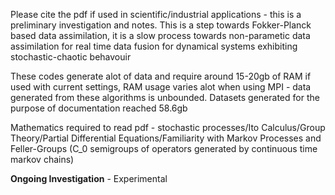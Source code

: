 Please cite the pdf if used in scientific/industrial applications - this is a preliminary investigation and notes. This is a step towards Fokker-Planck based data assimilation, it is a slow process towards non-parametic data assimilation for real time data fusion for dynamical systems exhibiting stochastic-chaotic behavouir

These codes generate alot of data and require around 15-20gb of RAM if used with current settings, RAM usage varies alot when using MPI - data generated from these algorithms is unbounded. Datasets generated for the purpose of documentation reached 58.6gb

Mathematics required to read pdf - stochastic processes/Ito Calculus/Group Theory/Partial Differential Equations/Familiarity with Markov Processes and Feller-Groups (C_0 semigroups of operators generated by continuous time markov chains)

**Ongoing Investigation** - Experimental
